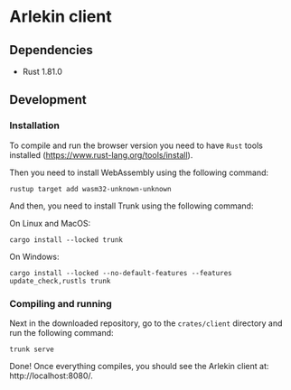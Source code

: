 # Arlekin client

## Dependencies

- Rust 1.81.0

## Development

### Installation

To compile and run the browser version you need to have `Rust` tools installed (https://www.rust-lang.org/tools/install).

Then you need to install WebAssembly using the following command:

```
rustup target add wasm32-unknown-unknown
```

And then, you need to install Trunk using the following command:

On Linux and MacOS:

```
cargo install --locked trunk
```

On Windows:

```
cargo install --locked --no-default-features --features update_check,rustls trunk
```

### Compiling and running

Next in the downloaded repository, go to the `crates/client` directory and run the following command:

```
trunk serve
```

Done! Once everything compiles, you should see the Arlekin client at: http://localhost:8080/.
